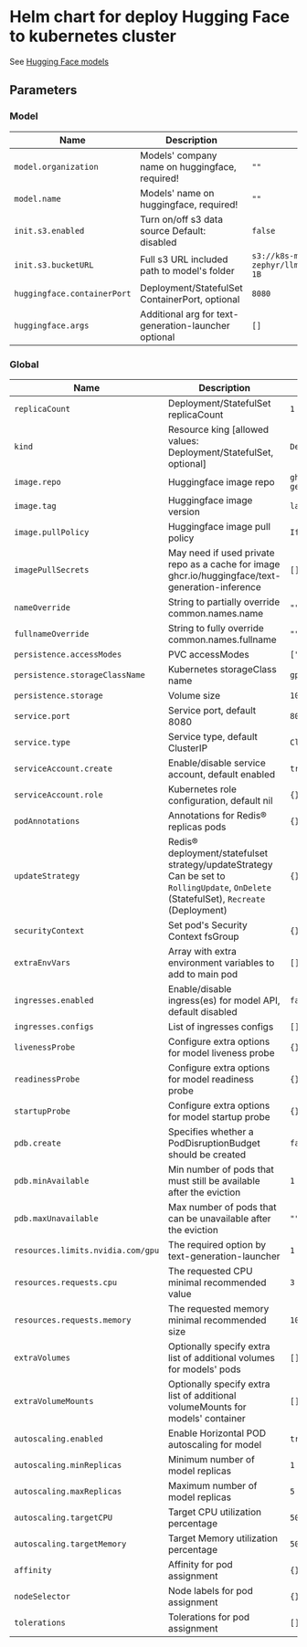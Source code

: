 # Helm chart for deploy Hugging Face to kubernetes cluster

See [Hugging Face models](https://huggingface.co/models)

## Parameters

### Model

| Name                        | Description                                          | Value                                                 |
| --------------------------- | ---------------------------------------------------- | ----------------------------------------------------- |
| `model.organization`        | Models' company name on huggingface, required!       | `""`                                                  |
| `model.name`                | Models' name on huggingface, required!               | `""`                                                  |
| `init.s3.enabled`           | Turn on/off s3 data source Default: disabled         | `false`                                               |
| `init.s3.bucketURL`         | Full s3 URL included path to model's folder          | `s3://k8s-model-zephyr/llm/deployment/segmind/SSD-1B` |
| `huggingface.containerPort` | Deployment/StatefulSet ContainerPort, optional       | `8080`                                                |
| `huggingface.args`          | Additional arg for text-generation-launcher optional | `[]`                                                  |

### Global

| Name                              | Description                                                                                                                                | Value                                           |
| --------------------------------- | ------------------------------------------------------------------------------------------------------------------------------------------ | ----------------------------------------------- |
| `replicaCount`                    | Deployment/StatefulSet replicaCount                                                                                                        | `1`                                             |
| `kind`                            | Resource king [allowed values: Deployment/StatefulSet, optional]                                                                           | `Deployment`                                    |
| `image.repo`                      | Huggingface image repo                                                                                                                     | `ghcr.io/huggingface/text-generation-inference` |
| `image.tag`                       | Huggingface image version                                                                                                                  | `latest`                                        |
| `image.pullPolicy`                | Huggingface image pull policy                                                                                                              | `IfNotPresent`                                  |
| `imagePullSecrets`                | May need if used private repo as a cache for image ghcr.io/huggingface/text-generation-inference                                           | `[]`                                            |
| `nameOverride`                    | String to partially override common.names.name                                                                                             | `""`                                            |
| `fullnameOverride`                | String to fully override common.names.fullname                                                                                             | `""`                                            |
| `persistence.accessModes`         | PVC accessModes                                                                                                                            | `["ReadWriteOnce"]`                             |
| `persistence.storageClassName`    | Kubernetes storageClass name                                                                                                               | `gp2`                                           |
| `persistence.storage`             | Volume size                                                                                                                                | `100Gi`                                         |
| `service.port`                    | Service port, default 8080                                                                                                                 | `8080`                                          |
| `service.type`                    | Service type, default ClusterIP                                                                                                            | `ClusterIP`                                     |
| `serviceAccount.create`           | Enable/disable service account, default enabled                                                                                            | `true`                                          |
| `serviceAccount.role`             | Kubernetes role configuration, default nil                                                                                                 | `{}`                                            |
| `podAnnotations`                  | Annotations for Redis&reg; replicas pods                                                                                                   | `{}`                                            |
| `updateStrategy`                  | Redis&reg; deployment/statefulset strategy/updateStrategy Can be set to `RollingUpdate`, `OnDelete` (StatefulSet), `Recreate` (Deployment) | `{}`                                            |
| `securityContext`                 | Set pod's Security Context fsGroup                                                                                                         | `{}`                                            |
| `extraEnvVars`                    | Array with extra environment variables to add to main pod                                                                                  | `[]`                                            |
| `ingresses.enabled`               | Enable/disable ingress(es) for model API, default disabled                                                                                 | `false`                                         |
| `ingresses.configs`               | List of ingresses configs                                                                                                                  | `[]`                                            |
| `livenessProbe`                   | Configure extra options for model liveness probe                                                                                           | `{}`                                            |
| `readinessProbe`                  | Configure extra options for model readiness probe                                                                                          | `{}`                                            |
| `startupProbe`                    | Configure extra options for model startup probe                                                                                            | `{}`                                            |
| `pdb.create`                      | Specifies whether a PodDisruptionBudget should be created                                                                                  | `false`                                         |
| `pdb.minAvailable`                | Min number of pods that must still be available after the eviction                                                                         | `1`                                             |
| `pdb.maxUnavailable`              | Max number of pods that can be unavailable after the eviction                                                                              | `""`                                            |
| `resources.limits.nvidia.com/gpu` | The required option by text-generation-launcher                                                                                            | `1`                                             |
| `resources.requests.cpu`          | The requested CPU minimal recommended value                                                                                                | `3`                                             |
| `resources.requests.memory`       | The requested memory minimal recommended size                                                                                              | `10Gi`                                          |
| `extraVolumes`                    | Optionally specify extra list of additional volumes for models' pods                                                                       | `[]`                                            |
| `extraVolumeMounts`               | Optionally specify extra list of additional volumeMounts for models' container                                                             | `[]`                                            |
| `autoscaling.enabled`             | Enable Horizontal POD autoscaling for model                                                                                                | `true`                                          |
| `autoscaling.minReplicas`         | Minimum number of model replicas                                                                                                           | `1`                                             |
| `autoscaling.maxReplicas`         | Maximum number of model replicas                                                                                                           | `5`                                             |
| `autoscaling.targetCPU`           | Target CPU utilization percentage                                                                                                          | `50`                                            |
| `autoscaling.targetMemory`        | Target Memory utilization percentage                                                                                                       | `50`                                            |
| `affinity`                        | Affinity for pod assignment                                                                                                                | `{}`                                            |
| `nodeSelector`                    | Node labels for pod assignment                                                                                                             | `{}`                                            |
| `tolerations`                     | Tolerations for pod assignment                                                                                                             | `[]`                                            |
